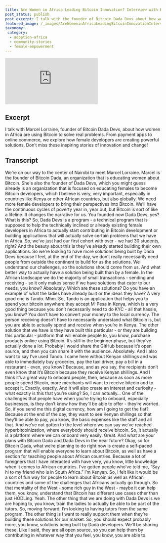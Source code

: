 ```yaml
---
title: Are Women in Africa Leading Bitcoin Innovation? Interview with Bitcoin Dada Devs
post_status: publish
post_excerpt: I talk with the founder of Bitcoin Dada Devs about how women in Africa are using Bitcoin to solve real problems.
featured_image: /_images/AreWomeninAfricaLeadingBitcoinInnovationInterviewwithBitcoinDadaDevs.jpg
taxonomy:
 category:
  - adoption-africa
  - community-stories
  - female-empowerment
---
```


<iframe src="https://player.vimeo.com/video/1039790885?badge=0&amp;autopause=0&amp;player_id=0&amp;app_id=58479" frameborder="0" allow="autoplay; fullscreen; picture-in-picture; clipboard-write; encrypted-media" title="Are Women in Africa Leading Bitcoin Innovation? Interview with Bitcoin Dada Devs"></iframe>

<div style="margin-bottom:30px;"></div>

## Excerpt

I talk with Marcel Lorraine, founder of Bitcoin Dada Devs, about how women in Africa are using Bitcoin to solve real problems. From payment apps to online commerce, we explore how female developers are creating powerful solutions. Don’t miss these inspiring stories of innovation and change!

## Transcript

We’re on our way to the center of Nairobi to meet Marcel Lorraine. Marcel is the founder of Bitcoin Dada, an organization that is educating women about Bitcoin. She's also the founder of Dada Devs, which you might guess already is an organization that is focused on educating females to become Bitcoin developers, which I believe is very, very important, especially in countries like Kenya or other African countries, but also globally. We need more female developers to bring their perspectives into Bitcoin. We’ll have the continuous cycles of poverty year in, year out, but Bitcoin is sort of like a lifeline. It changes the narrative for us. You founded now Dada Devs, yes? What is this? So, Dada Devs is a program - a technical program that is supposed to help the technically inclined or already existing female developers in Africa to actually start contributing in Bitcoin development or building applications that will actually solve certain problems that we have in Africa. So, we’ve just had our first cohort with over - we had 30 students, right? And the beauty about this is they’ve already started building their own applications. So we’re looking to have more solutions being built by Dada Devs because I feel, at the end of the day, we don’t really necessarily need people from outside the continent to build for us the solutions. We understand our challenges, so the solutions should come from us. And what better way to actually have a solution being built than by a female. In the African landscape we do the majority of small transactions - sending and receiving - so it only makes sense if we have solutions that cater to our needs, you know? Absolutely. Which are these solutions? Do you have an example of what the ladies have already built or the ideas they have? A very good one is Tando. Mhm. So, Tando is an application that helps you to spend your bitcoin anywhere they accept M-Pesa in Kenya, which is a very good thing because you don’t necessarily need to do KYC - all that hassle, you know? You don’t have to convert your money to the local currency. The person receiving doesn’t have to necessarily understand what Bitcoin is, but you are able to actually spend and receive when you’re in Kenya. The other solution that we have is they have built this particular - or they are building this particular - platform that will enable people to, you know, purchase products online using Bitcoin. It’s still in the beginner phase, but they’ve actually done a lot. Probably I would share the GitHub because it’s open source, and then you can share it with the audience. Absolutely. And I also want to say I’ve used Tando. I came here without Kenyan shillings and was able to immediately buy groceries, pay the taxi driver, pay a bill in a restaurant - even, you know? Because, and as you say, the recipients don’t even know that it’s Bitcoin because they receive Kenyan shillings. And I think it’s a great way to onboard people, then, because as soon as more people spend Bitcoin, more merchants will want to receive bitcoin and to accept it. Exactly, exactly. And it will also create an interest and curiosity - what exactly is this that you’re using? So, I can actually… One of the challenges that people have when you’re trying to onboard, especially businesses, is they don’t know how they’ll be able to offer - they’re worried. So, if you send me this digital currency, how am I going to get the fiat? Because at the end of the day, they want to see Kenyan shillings so that they’ll be able to pay, you know, the basic expenses like the staff and all that. And we’ve not gotten to the level where we can say we’ve reached hyperbitcoinization, where everybody should receive bitcoin. So, it actually is a platform where we can onboard very easily. Great. And what are your plans with Bitcoin Dada and Dada Devs in the near future? Okay, so for Bitcoin Dada, what we’re planning to do right now is create a self-paced program that will enable everyone to learn about Bitcoin, as well as have a section for teaching people about African countries. Because a lot of foreigners that I have interacted with have very, you know, little knowledge when it comes to African countries. I’ve gotten people who’ve told me, “Say hi to my friend who is in South Africa.” I’m Kenyan. So, I felt like it would be a sort of fun way for people to learn about Bitcoin as well as African countries and some of the challenges that Africans actually go through. So that mentality of the West - some rich guy in the West - maybe it can help them, you know, understand that Bitcoin has different use cases other than just HODLing. Yeah. The other thing that we are doing with Dada Devs is we are hoping to, you know, train the ladies to actually be able to be part of the tutors. So, moving forward, I’m looking to having tutors from the same program. The other thing is I want to really support them when they’re building these solutions for our market. So, you should expect probably more, you know, solutions being built by Dada developers. We’ll be sharing these. Like I said, they are all open source, so you can help them by contributing in whatever way that you feel, you know, you are able to. 